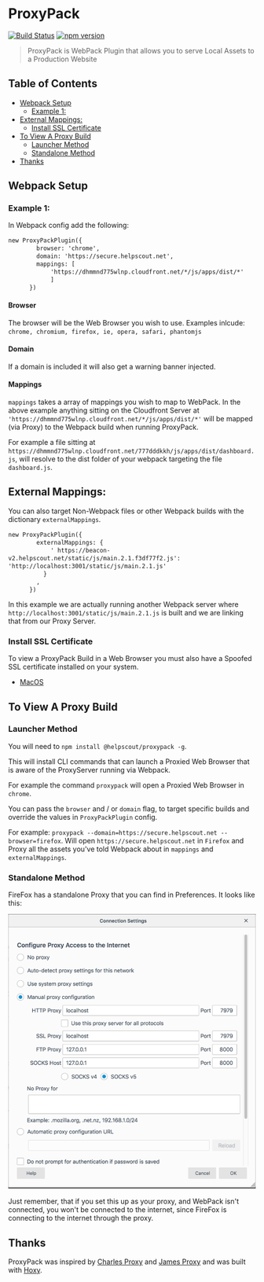 # ProxyPack

[![Build Status](https://travis-ci.org/helpscout/proxypack.svg?branch=master)](https://travis-ci.org/helpscout/proxypack)
[![npm version](https://badge.fury.io/js/%40helpscout%2Fproxypack.svg)](https://badge.fury.io/js/%40helpscout%2Fproxypack)

> ProxyPack is WebPack Plugin that allows you to serve Local Assets to a Production Website

## Table of Contents

<!-- START doctoc generated TOC please keep comment here to allow auto update -->
<!-- DON'T EDIT THIS SECTION, INSTEAD RE-RUN doctoc TO UPDATE -->

- [Webpack Setup](#webpack-setup)
  - [Example 1:](#example-1)
- [External Mappings:](#external-mappings)
  - [Install SSL Certificate](#install-ssl-certificate)
- [To View A Proxy Build](#to-view-a-proxy-build)
  - [Launcher Method](#launcher-method)
  - [Standalone Method](#standalone-method)
- [Thanks](#thanks)

<!-- END doctoc generated TOC please keep comment here to allow auto update -->

## Webpack Setup

### Example 1:

In Webpack config add the following:

```
new ProxyPackPlugin({
        browser: 'chrome',
        domain: 'https://secure.helpscout.net',
        mappings: [
            'https://dhmmnd775wlnp.cloudfront.net/*/js/apps/dist/*'
            ]
      })

```

#### Browser

The browser will be the Web Browser you wish to use. Examples inlcude: `chrome, chromium, firefox, ie, opera, safari, phantomjs`

#### Domain

If a domain is included it will also get a warning banner injected.

#### Mappings

`mappings` takes a array of mappings you wish to map to WebPack. In the above example anything sitting on the Cloudfront Server at `'https://dhmmnd775wlnp.cloudfront.net/*/js/apps/dist/*'` will be mapped (via Proxy) to the Webpack build when running ProxyPack.

For example a file sitting at `https://dhmmnd775wlnp.cloudfront.net/777dddkkh/js/apps/dist/dashboard.js`, will resolve to the dist folder of your webpack targeting the file `dashboard.js`.

## External Mappings:

You can also target Non-Webpack files or other Webpack builds with the dictionary `externalMappings`.

```
new ProxyPackPlugin({
        externalMappings: {
            ' https://beacon-v2.helpscout.net/static/js/main.2.1.f3df77f2.js': 'http://localhost:3001/static/js/main.2.1.js'
          }
        ,
      })
```

In this example we are actually running another Webpack server where `http://localhost:3001/static/js/main.2.1.js` is built and we are linking that from our Proxy Server.

### Install SSL Certificate

To view a ProxyPack Build in a Web Browser you must also have a Spoofed SSL certificate installed on your system.

- [MacOS](docs/macos.md)

## To View A Proxy Build

### Launcher Method

You will need to `npm install @helpscout/proxypack -g`.

This will install CLI commands that can launch a Proxied Web Browser that is aware of the ProxyServer running via Webpack.

For example the command `proxypack` will open a Proxied Web Browser in `chrome`.

You can pass the `browser` and / or `domain` flag, to target specific builds and override the values in `ProxyPackPlugin` config.

For example: `proxypack --domain=https://secure.helpscout.net --browser=firefox`. Will open `https://secure.helpscout.net` in `Firefox` and Proxy all the assets you've told Webpack about in `mappings` and `externalMappings`.

### Standalone Method

FireFox has a standalone Proxy that you can find in Preferences. It looks like this:

![FireFox Proxy](docs/images/firefox-proxy.png)

Just remember, that if you set this up as your proxy, and WebPack isn't connected, you won't be connected to the internet, since FireFox is connecting to the internet through the proxy.

## Thanks

ProxyPack was inspired by [Charles Proxy](https://www.charlesproxy.com/) and [James Proxy](https://github.com/james-proxy/james) and was built with [Hoxy](http://greim.github.io/hoxy/).
